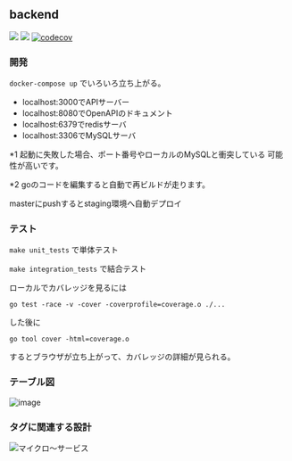 ## backend
![](https://github.com/team-e-org/backend/workflows/go_test/badge.svg)
![](https://github.com/team-e-org/backend/workflows/go_integration_test/badge.svg)
[![codecov](https://codecov.io/gh/team-e-org/backend/branch/develop/graph/badge.svg)](https://codecov.io/gh/team-e-org/backend)

### 開発

`docker-compose up` でいろいろ立ち上がる。
  * localhost:3000でAPIサーバー
  * localhost:8080でOpenAPIのドキュメント
  * localhost:6379でredisサーバ
  * localhost:3306でMySQLサーバ
  
*1 起動に失敗した場合、ポート番号やローカルのMySQLと衝突している
可能性が高いです。

*2 goのコードを編集すると自動で再ビルドが走ります。

masterにpushするとstaging環境へ自動デプロイ

### テスト

`make unit_tests` で単体テスト

`make integration_tests` で結合テスト

ローカルでカバレッジを見るには

`go test -race -v -cover -coverprofile=coverage.o ./...`

した後に

`go tool cover -html=coverage.o`

するとブラウザが立ち上がって、カバレッジの詳細が見られる。

### テーブル図

![image](https://user-images.githubusercontent.com/24651683/86198821-7540f780-bb93-11ea-8212-95e14a8b0cbc.png)

### タグに関連する設計

![マイクロ〜サービス](https://user-images.githubusercontent.com/24651683/85977118-e8712f00-ba16-11ea-9924-b5a5bf97d36e.png)
